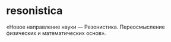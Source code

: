# resonistica
«Новое направление науки — Резонистика. Переосмысление физических и математических основ».
